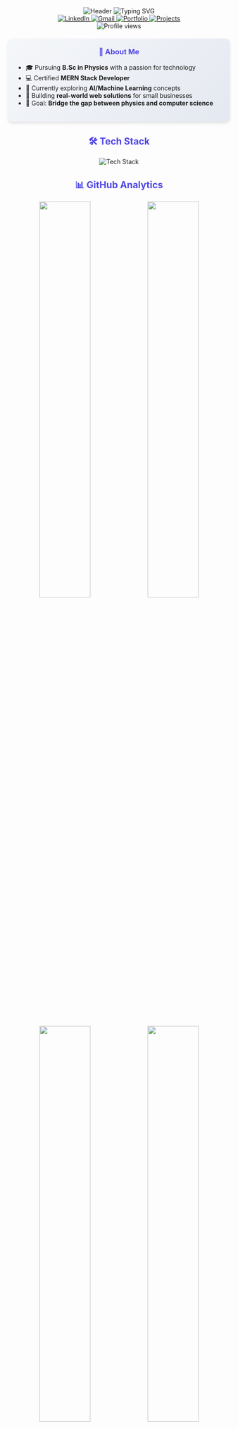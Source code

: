<div align="center">
  <!-- Animated Header with Gradient -->
  <img src="https://capsule-render.vercel.app/api?type=waving&color=0:4F46E5,100:EC4899&height=200&section=header&text=Hi%20👋,%20I'm%20Alok%20Kumar&fontSize=40&fontColor=ffffff&animation=fadeIn" alt="Header"/>

  <!-- Animated Typing Text -->
  <img src="https://readme-typing-svg.demolab.com?font=Fira+Code&weight=600&size=22&duration=3000&pause=1000&color=4F46E5&center=true&vCenter=true&width=500&lines=MERN+Stack+Developer;AI+Enthusiast;B.Sc+Physics+Student;Building+the+Future+with+Code" alt="Typing SVG" />

  <!-- Social Badges with Hover Effects -->
  <div align="center">
    <a href="https://www.linkedin.com/in/alok-kumar-874048336">
      <img src="https://img.shields.io/badge/LinkedIn-0A66C2?style=for-the-badge&logo=linkedin&logoColor=white" alt="LinkedIn"/>
    </a>
    <a href="mailto:akbijarniya24@gmail.com">
      <img src="https://img.shields.io/badge/Gmail-EA4335?style=for-the-badge&logo=gmail&logoColor=white" alt="Gmail"/>
    </a>
    <a href="https://www.wscubetech.com/portfolio/web-development/alok-kumar">
      <img src="https://img.shields.io/badge/Portfolio-FF7139?style=for-the-badge&logo=firefox&logoColor=white" alt="Portfolio"/>
    </a>
    <a href="https://github.com/YOUR_GITHUB_USERNAME?tab=repositories">
      <img src="https://img.shields.io/badge/Projects-181717?style=for-the-badge&logo=github&logoColor=white" alt="Projects"/>
    </a>
  </div>

  <!-- Visitor Counter -->
  <img src="https://komarev.com/ghpvc/?username=YOUR_GITHUB_USERNAME&label=Profile+Views&color=4F46E5&style=flat" alt="Profile views"/>

  <!-- About Me Card -->
  <div align="center" style="background: linear-gradient(135deg, #f5f7fa 0%, #e4e8f0 100%); padding: 20px; border-radius: 10px; max-width: 800px; margin: 20px auto; box-shadow: 0 4px 6px rgba(0,0,0,0.1);">
    <h3 style="color: #4F46E5; margin-top: 0;">🚀 About Me</h3>
    <ul style="text-align: left; padding-left: 20px;">
      <li>🎓 Pursuing <b>B.Sc in Physics</b> with a passion for technology</li>
      <li>💻 Certified <b>MERN Stack Developer</b></li>
      <li>🧠 Currently exploring <b>AI/Machine Learning</b> concepts</li>
      <li>🌱 Building <b>real-world web solutions</b> for small businesses</li>
      <li>🎯 Goal: <b>Bridge the gap between physics and computer science</b></li>
    </ul>
  </div>

  <!-- Tech Stack with Animated Icons -->
  <h2 style="color: #4F46E5;">🛠 Tech Stack</h2>
  <div align="center">
    <img src="https://skillicons.dev/icons?i=html,css,js,react,nodejs,express,mongodb,tailwind,bootstrap,git,github,py,vscode&perline=7&theme=light" alt="Tech Stack"/>
  </div>

  <!-- GitHub Stats with Glow Effect -->
  <h2 style="color: #4F46E5;">📊 GitHub Analytics</h2>
  <div align="center">
    <img src="https://github-readme-stats.vercel.app/api?username=YOUR_GITHUB_USERNAME&show_icons=true&count_private=true&theme=radical&bg_color=30,4F46E5,EC4899&title_color=fff&text_color=fff&icon_color=fff&border_radius=10" width="48%"/>
    <img src="https://github-readme-streak-stats.herokuapp.com/?user=YOUR_GITHUB_USERNAME&theme=radical&background=30,4F46E5,EC4899&border_radius=10" width="48%"/>
    <img src="https://github-readme-stats.vercel.app/api/top-langs/?username=YOUR_GITHUB_USERNAME&layout=compact&theme=radical&bg_color=30,4F46E5,EC4899&title_color=fff&text_color=fff&border_radius=10" width="48%"/>
    <img src="https://github-profile-trophy.vercel.app/?username=YOUR_GITHUB_USERNAME&theme=radical&no-bg=true&no-frame=true&column=3&margin-w=15&margin-h=15" width="48%"/>
  </div>

  <!-- Projects Showcase -->
  <h2 style="color: #4F46E5;">🌟 Featured Projects</h2>
  <div align="center" style="display: flex; flex-wrap: wrap; justify-content: center; gap: 20px;">
    <!-- Project 1 -->
    <div style="background: linear-gradient(135deg, #f5f7fa 0%, #e4e8f0 100%); padding: 15px; border-radius: 10px; width: 300px; box-shadow: 0 4px 6px rgba(0,0,0,0.1);">
      <h3 style="color: #4F46E5; margin-top: 0;">🛒 E-Commerce Website</h3>
      <p>Complete shopping platform with cart, checkout, and payment integration</p>
      <div style="display: flex; flex-wrap: wrap; gap: 5px; margin-top: 10px;">
        <img src="https://img.shields.io/badge/React-61DAFB?logo=react&logoColor=black&style=flat" alt="React"/>
        <img src="https://img.shields.io/badge/Node.js-339933?logo=node.js&logoColor=white&style=flat" alt="Node.js"/>
        <img src="https://img.shields.io/badge/MongoDB-47A248?logo=mongodb&logoColor=white&style=flat" alt="MongoDB"/>
      </div>
    </div>
    <!-- Project 2 -->
    <div style="background: linear-gradient(135deg, #f5f7fa 0%, #e4e8f0 100%); padding: 15px; border-radius: 10px; width: 300px; box-shadow: 0 4px 6px rgba(0,0,0,0.1);">
      <h3 style="color: #4F46E5; margin-top: 0;">📊 Admin Dashboard</h3>
      <p>Interactive admin panel with data visualization and management tools</p>
      <div style="display: flex; flex-wrap: wrap; gap: 5px; margin-top: 10px;">
        <img src="https://img.shields.io/badge/React-61DAFB?logo=react&logoColor=black&style=flat" alt="React"/>
        <img src="https://img.shields.io/badge/Tailwind_CSS-38B2AC?logo=tailwind-css&logoColor=white&style=flat" alt="Tailwind CSS"/>
        <img src="https://img.shields.io/badge/Chart.js-FF6384?logo=chart.js&logoColor=white&style=flat" alt="Chart.js"/>
      </div>
    </div>
  </div>

  <!-- Activity Graph -->
  <h2 style="color: #4F46E5;">🔥 My Coding Activity</h2>
  <img src="https://github-readme-activity-graph.vercel.app/graph?username=YOUR_GITHUB_USERNAME&theme=react-dark&bg_color=ffffff&color=4F46E5&line=EC4899&point=4F46E5&area=true&hide_border=true" alt="Activity Graph"/>

  <!-- Footer -->
  <img src="https://capsule-render.vercel.app/api?type=waving&color=0:4F46E5,100:EC4899&height=100&section=footer&fontColor=ffffff" alt="Footer"/>
  
  <p style="color: #4F46E5;">Made with ❤️ by <b>Alok Kumar</b></p>
</div>
